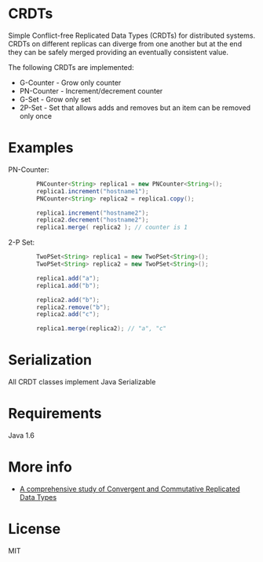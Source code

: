 CRDTs 
================

Simple Conflict-free Replicated Data Types (CRDTs) for distributed systems. CRDTs on different replicas can diverge from one another but at the end they can be safely merged providing an eventually consistent value.

The following CRDTs are implemented:
 - G-Counter - Grow only counter
 - PN-Counter - Increment/decrement counter 
 - G-Set - Grow only set
 - 2P-Set - Set that allows adds and removes but an item can be removed only once

Examples
===========
PN-Counter:
```java
        PNCounter<String> replica1 = new PNCounter<String>();
        replica1.increment("hostname1");
        PNCounter<String> replica2 = replica1.copy();

        replica1.increment("hostname2");
        replica2.decrement("hostname2");
        replica1.merge( replica2 ); // counter is 1
```
2-P Set:
```java
		TwoPSet<String> replica1 = new TwoPSet<String>();
		TwoPSet<String> replica2 = new TwoPSet<String>();

		replica1.add("a");
		replica1.add("b");

		replica2.add("b");
		replica2.remove("b");
		replica2.add("c");

		replica1.merge(replica2); // "a", "c"
```

Serialization
===========

All CRDT classes implement Java Serializable

Requirements
============

Java 1.6

More info
=========
 - [A comprehensive study of
Convergent and Commutative Replicated Data Types](http://hal.upmc.fr/file/index/docid/555588/filename/techreport.pdf)

License
=======

MIT
